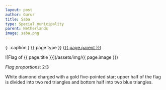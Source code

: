 ```yaml
---
layout: post
author: Gurur
title: Saba
type: Special municipality
parent: Netherlands
image: saba.png
---
```

{: .caption }
{{ page.type }} ([{{ page.parent }}](/2019/03/25/netherlands.html))

![Flag of {{ page.title }}](/assets/img/{{ page.image }})

*Flag proportions*: 2:3

White diamond charged with a gold five-pointed star; upper half of the flag is divided into two red triangles and bottom half into two blue triangles.